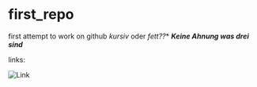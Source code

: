 # first_repo
first attempt to work on github
*kursiv* oder **fett*??**
***Keine Ahnung was drei sind***

links:

![Link](https://c8.alamy.com/compde/x4d6d5/augen-eine-schielende-katze-nahaufnahme-x4d6d5.jpg)
